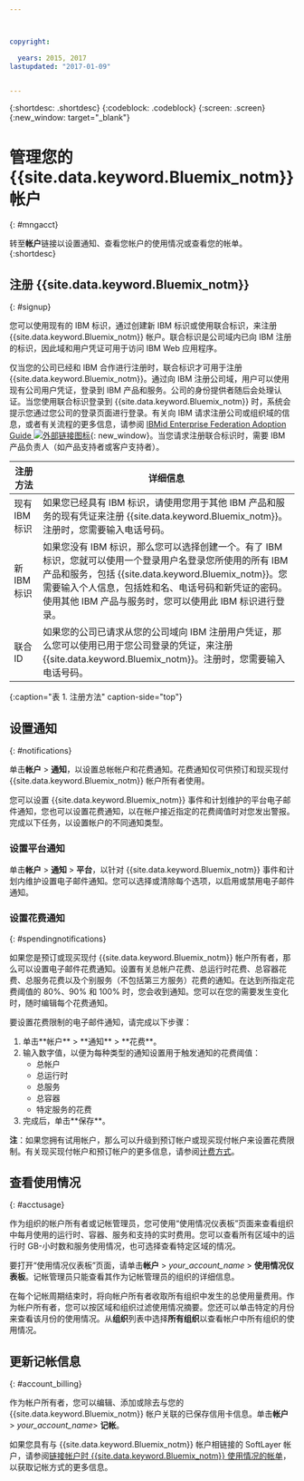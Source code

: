 ```yaml
---



copyright:

  years: 2015, 2017
lastupdated: "2017-01-09"


---
```


{:shortdesc: .shortdesc}
{:codeblock: .codeblock}
{:screen: .screen}
{:new_window: target="_blank"}

# 管理您的 {{site.data.keyword.Bluemix_notm}} 帐户
{: #mngacct}

转至**帐户**链接以设置通知、查看您帐户的使用情况或查看您的帐单。
{:shortdesc}

## 注册 {{site.data.keyword.Bluemix_notm}}
{: #signup}

您可以使用现有的 IBM 标识，通过创建新 IBM 标识或使用联合标识，来注册 {{site.data.keyword.Bluemix_notm}} 帐户。联合标识是公司域内已向 IBM 注册的标识，因此域和用户凭证可用于访问 IBM Web 应用程序。  

仅当您的公司已经和 IBM 合作进行注册时，联合标识才可用于注册 {{site.data.keyword.Bluemix_notm}}。通过向 IBM 注册公司域，用户可以使用现有公司用户凭证，登录到 IBM 产品和服务。公司的身份提供者随后会处理认证。当您使用联合标识登录到 {{site.data.keyword.Bluemix_notm}} 时，系统会提示您通过您公司的登录页面进行登录。有关向 IBM 请求注册公司或组织域的信息，或者有关流程的更多信息，请参阅 [IBMid Enterprise Federation Adoption Guide ![外部链接图标](../icons/launch-glyph.svg)](https://ibm.box.com/v/IBMid-Federation-Guide){: new_window}。当您请求注册联合标识时，需要 IBM 产品负责人（如产品支持者或客户支持者）。

| 注册方法 | 详细信息 |    
|-----------------|---------|
|现有 IBM 标识 | 如果您已经具有 IBM 标识，请使用您用于其他 IBM 产品和服务的现有凭证来注册 {{site.data.keyword.Bluemix_notm}}。注册时，您需要输入电话号码。 |
|新 IBM 标识 | 如果您没有 IBM 标识，那么您可以选择创建一个。有了 IBM 标识，您就可以使用一个登录用户名登录您所使用的所有 IBM 产品和服务，包括 {{site.data.keyword.Bluemix_notm}}。您需要输入个人信息，包括姓和名、电话号码和新凭证的密码。使用其他 IBM 产品与服务时，您可以使用此 IBM 标识进行登录。  |
|联合 ID | 如果您的公司已请求从您的公司域向 IBM 注册用户凭证，那么您可以使用已用于您公司登录的凭证，来注册 {{site.data.keyword.Bluemix_notm}}。注册时，您需要输入电话号码。 |
{:caption="表 1. 注册方法" caption-side="top"}

## 设置通知
{: #notifications}

单击**帐户** &gt; **通知**，以设置总帐帐户和花费通知。花费通知仅可供预订和现买现付 {{site.data.keyword.Bluemix_notm}} 帐户所有者使用。

您可以设置 {{site.data.keyword.Bluemix_notm}} 事件和计划维护的平台电子邮件通知，您也可以设置花费通知，以在帐户接近指定的花费阈值时对您发出警报。完成以下任务，以设置帐户的不同通知类型。

### 设置平台通知

单击**帐户** &gt; **通知** &gt; **平台**，以针对 {{site.data.keyword.Bluemix_notm}} 事件和计划内维护设置电子邮件通知。您可以选择或清除每个选项，以启用或禁用电子邮件通知。

<!-- staging only

**Note**: You are always alerted by email about emergencies and pricing changes.

On the **Platform** tab you can also customize notifications for your orgs, spaces, or applications. Complete the following steps to add a customized notification:

<ol>
<li>Select **Add a Notification**.</li>
<li>Use the search field to find the org, application, service, or resource that you want to set a notification for, or expand the item in the pre-populated list.</li>
<li>Select *Email* to set the notification type.</li>
</ol>

staging only end -->

### 设置花费通知
{: #spendingnotifications}

如果您是预订或现买现付 {{site.data.keyword.Bluemix_notm}} 帐户所有者，那么可以设置电子邮件花费通知。设置有关总帐户花费、总运行时花费、总容器花费、总服务花费以及个别服务（不包括第三方服务）花费的通知。在达到所指定花费阈值的 80%、90% 和 100% 时，您会收到通知。您可以在您的需要发生变化时，随时编辑每个花费通知。

要设置花费限制的电子邮件通知，请完成以下步骤：

<ol>
<li>单击**帐户** &gt; **通知** &gt; **花费**。</li>
<li>输入数字值，以便为每种类型的通知设置用于触发通知的花费阈值：<br />
<ul>
<li>总帐户</li>
<li>总运行时</li>
<li>总服务</li>
<li>总容器</li>
<li>特定服务的花费</li>
</ul>
</li>
<li>完成后，单击**保存**。</li>
</ol>

**注**：如果您拥有试用帐户，那么可以升级到预订帐户或现买现付帐户来设置花费限制。有关现买现付帐户和预订帐户的更多信息，请参阅[计费方式](/docs/pricing/index.html#pay-accounts)。

## 查看使用情况
{: #acctusage}

作为组织的帐户所有者或记帐管理员，您可使用“使用情况仪表板”页面来查看组织中每月使用的运行时、容器、服务和支持的实时费用。您可以查看所有区域中的运行时 GB-小时数和服务使用情况，也可选择查看特定区域的情况。

要打开“使用情况仪表板”页面，请单击**帐户** &gt; *your_account_name* &gt; **使用情况仪表板**。记帐管理员只能查看其作为记帐管理员的组织的详细信息。

在每个记帐周期结束时，将向帐户所有者收取所有组织中发生的总使用量费用。作为帐户所有者，您可以按区域和组织过滤使用情况摘要。您还可以单击特定的月份来查看该月份的使用情况。从**组织**列表中选择**所有组织**以查看帐户中所有组织的使用情况。

## 更新记帐信息
{: #account_billing}

作为帐户所有者，您可以编辑、添加或除去与您的 {{site.data.keyword.Bluemix_notm}} 帐户关联的已保存信用卡信息。单击**帐户** &gt; *your_account_name*&gt; **记帐**。

如果您具有与 {{site.data.keyword.Bluemix_notm}} 帐户相链接的 SoftLayer 帐户，请参阅[链接帐户时 {{site.data.keyword.Bluemix_notm}} 使用情况的帐单](/docs/admin/softlayerlink.html#bill_usage)，以获取记帐方式的更多信息。

